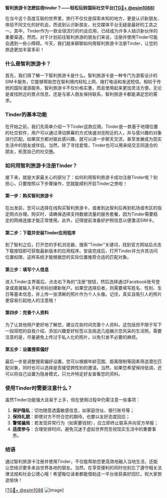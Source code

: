 **智利旅游卡怎麽註冊tinder？——轻松玩转国际社交平台[[TG💪+ @esim1088](https://t.me/s/esim1088)]**

在当今这个高度互联的世界里，旅行不仅仅是探索未知的地方，更是认识新朋友、体验不同文化的好机会。而说到认识新朋友，社交媒体平台无疑是最好的工具之一。其中，Tinder作为一款全球流行的约会应用，已经成为许多人结识新伙伴的重要渠道。然而，对于计划前往智利旅游的朋友们来说，注册并使用Tinder可能会遇到一些小障碍。今天，我们就来聊聊如何用智利旅游卡注册Tinder，让您的旅途更加丰富多彩！

### 什么是智利旅游卡？

首先，我们得了解一下智利旅游卡是什么。智利旅游卡是一种专门为游客设计的SIM卡服务，它能够帮助您在智利境内轻松上网、拨打电话和发送短信。相较于传统的国际漫游服务，智利旅游卡不仅价格实惠，而且使用起来更加灵活方便。无论是查找附近的景点信息，还是与家人朋友保持联系，智利旅游卡都能满足您的需求。

### Tinder的基本功能

在开始之前，我们先简单介绍一下Tinder这款应用。Tinder是一款基于地理位置的社交软件，用户可以通过滑动屏幕的方式快速浏览附近的人，并与感兴趣的对象进行匹配。如果双方都对彼此感兴趣，就可以进一步聊天交流，甚至发展成为现实生活中的朋友或伴侣。当然，除了寻找爱情，Tinder也可以用来结交志同道合的朋友，拓宽自己的社交圈。

### 如何用智利旅游卡注册Tinder？

接下来，就是大家最关心的部分了：如何利用智利旅游卡成功注册Tinder呢？别担心，只要按照以下步骤操作，您就能顺利开启Tinder之旅啦！

#### 第一步：购买智利旅游卡

在出发前，您可以选择在线购买智利旅游卡，或者到达智利后再到机场或市区的指定网点办理。购买时，请确保选择支持数据流量的服务套餐，因为Tinder需要稳定的网络连接才能正常使用。此外，记得提前准备好护照信息以便激活SIM卡。

#### 第二步：下载并安装Tinder应用程序

到了智利之后，打开您的手机浏览器，搜索“Tinder”关键词，找到官方网站后点击下载按钮即可获取最新版本的应用程序。安装完成后，打开Tinder并允许其访问位置权限，这样系统才能根据您的实际位置推荐合适的匹配对象。

#### 第三步：填写个人信息

进入Tinder主界面后，点击右下角的“注册”按钮，然后选择通过Facebook账号登录或直接输入手机号码创建新账户。如果您选择后者，则需要填写姓名、性别、生日等基本信息，并上传一张清晰的照片作为个人头像。记住，真实且吸引人的照片更容易引起他人的注意哦！

#### 第四步：完善个人资料

为了让其他用户更好地了解您，建议花些时间完善个人资料。这包括但不限于写下一段简短的自我介绍、添加兴趣爱好标签以及挑选几组展示您风采的生活照。需要注意的是，尽量避免上传过于私人化的照片，以免引发不必要的麻烦。

#### 第五步：设置搜索偏好

最后一步是调整搜索偏好设置。您可以根据年龄范围、距离限制等因素筛选潜在匹配对象，同时也可以选择是否接受跨性别的邀请。当然，如果您希望保持低调，还可以将自己设置为隐身模式，只允许特定好友查看您的资料。

### 使用Tinder时需要注意什么？

虽然Tinder功能强大且易于上手，但在使用过程中仍需注意一些事项：

1. **保护隐私**：切勿随意透露敏感信息，如家庭住址、银行账号等；
2. **保持礼貌**：即使对方不符合您的期待，也要以友好态度回应；
3. **警惕骗局**：若发现异常行为（如索要钱财），应立即终止联系并向官方举报；
4. **适度参与**：合理安排时间，避免沉迷于虚拟世界而忽视现实生活中的重要事务。

### 结语

通过智利旅游卡注册并使用Tinder，不仅能帮助您更高效地融入当地生活，还能让您结识更多来自世界各地的朋友。当然，在享受便利的同时也别忘了遵守相关法律法规和社会公德心哦！希望每位读者都能借助这一平台收获美好回忆，祝大家旅途愉快！

[[TG💪+ @esim1088](https://t.me/s/esim1088) ![Image](https://i.postimg.cc/4NQfJmqS/Snipaste-2025-05-13-00-14-12.png)]